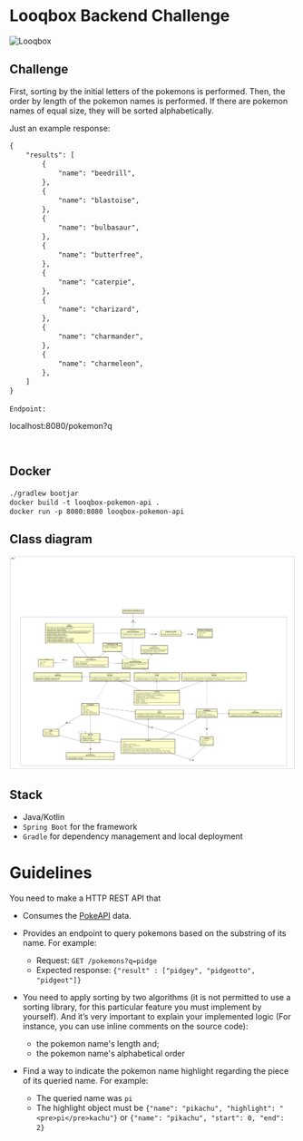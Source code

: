 # Looqbox Backend Challenge
![Looqbox](https://github.com/looqbox/looqbox-backend-challenge/blob/master/logo.png)

## Challenge

First, sorting by the initial letters of the pokemons is performed. Then, the order by length of the pokemon names is performed. If there are pokemon names of equal size, they will be sorted alphabetically.

Just an example response:

```
{
    "results": [
        {
            "name": "beedrill",
        },
        {
            "name": "blastoise",
        },
        {
            "name": "bulbasaur",
        },
        {
            "name": "butterfree",
        },
        {
            "name": "caterpie",
        },
        {
            "name": "charizard",
        },
        {
            "name": "charmander",
        },
        {
            "name": "charmeleon",
        },
    ] 
}

Endpoint:

```
localhost:8080/pokemon?q
```


```

## Docker

```
./gradlew bootjar
docker build -t looqbox-pokemon-api .     
docker run -p 8080:8080 looqbox-pokemon-api
```

## Class diagram 

![classDiagram](https://github.com/RamonBecker/looqbox-backend-challenge/blob/master/diagrams/UML%20Class%20Diagram.png)



## Stack
- Java/Kotlin
- `Spring Boot` for the framework
- `Gradle` for dependency management and local deployment


# Guidelines
You need to make a HTTP REST API that 
- Consumes the [PokeAPI](https://pokeapi.co/) data.
- Provides an endpoint to query pokemons based on the substring of its name. For example:
  - Request: `GET /pokemons?q=pidge`
  - Expected response: ```{"result" : ["pidgey", "pidgeotto", "pidgeot"]}```
- You need to apply sorting by two algorithms (it is not permitted to use a sorting library, for this particular feature you must implement by yourself). And it’s very important to explain your implemented logic (For instance, you can use inline comments on the source code): 
  - the pokemon name's length and; 
  - the pokemon name's alphabetical order 
 
- Find a way to indicate the pokemon name highlight regarding the piece of its queried name. For example:
  - The queried name was `pi`
  - The highlight object must be ```{"name": "pikachu", "highlight": "<pre>pi</pre>kachu"}``` or ```{"name": "pikachu", "start": 0, "end": 2}```
